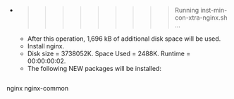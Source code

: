 * >>>>>>>>> Running inst-min-con-xtra-nginx.sh ...
  * After this operation, 1,696 kB of additional disk space will be used.
  * Install nginx.
  * Disk size = 3738052K. Space Used = 2488K. Runtime = 00:00:00:02.
  * The following NEW packages will be installed:
  ```bash
nginx nginx-common
  ```
